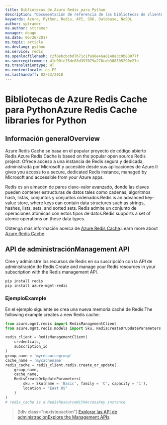 ```yaml
---
title: Bibliotecas de Azure Redis para Python
description: "Documentación de referencia de las bibliotecas de cliente de Python para Redis"
keywords: Azure, Python, Redis, API, SDK, Database, NoSQL
author: sptramer
ms.author: sttramer
manager: douge
ms.date: 06/26/2017
ms.topic: article
ms.devlang: python
ms.service: redis
ms.openlocfilehash: c2f8ebcbcbd7b71c1fa96e46a8148a3c0b88877f
ms.sourcegitcommit: 41e90fe75de03d397079a276cdb388305290e27e
ms.translationtype: HT
ms.contentlocale: es-ES
ms.lasthandoff: 02/23/2018
---
```

# <a name="azure-redis-cache-libraries-for-python"></a><span data-ttu-id="32c35-104">Bibliotecas de Azure Redis Cache para Python</span><span class="sxs-lookup"><span data-stu-id="32c35-104">Azure Redis Cache libraries for Python</span></span>

## <a name="overview"></a><span data-ttu-id="32c35-105">Información general</span><span class="sxs-lookup"><span data-stu-id="32c35-105">Overview</span></span>

<span data-ttu-id="32c35-106">Azure Redis Cache se basa en el popular proyecto de código abierto Redis.</span><span class="sxs-lookup"><span data-stu-id="32c35-106">Azure Redis Cache is based on the popular open source Redis project.</span></span> <span data-ttu-id="32c35-107">Ofrece acceso a una instancia de Redis segura y dedicada, administrada por Microsoft y accesible desde sus aplicaciones de Azure.</span><span class="sxs-lookup"><span data-stu-id="32c35-107">It gives you access to a secure, dedicated Redis instance, managed by Microsoft and accessible from your Azure apps.</span></span>

<span data-ttu-id="32c35-108">Redis es un almacén de pares clave-valor avanzado, donde las claves pueden contener estructuras de datos tales como cadenas, algoritmos hash, listas, conjuntos y conjuntos ordenados.</span><span class="sxs-lookup"><span data-stu-id="32c35-108">Redis is an advanced key-value store, where keys can contain data structures such as strings, hashes, lists, sets, and sorted sets.</span></span> <span data-ttu-id="32c35-109">Redis admite un conjunto de operaciones atómicas con estos tipos de datos.</span><span class="sxs-lookup"><span data-stu-id="32c35-109">Redis supports a set of atomic operations on these data types.</span></span>

<span data-ttu-id="32c35-110">Obtenga más información acerca de [Azure Redis Cache](https://docs.microsoft.com/azure/redis-cache/).</span><span class="sxs-lookup"><span data-stu-id="32c35-110">Learn more about [Azure Redis Cache](https://docs.microsoft.com/azure/redis-cache/).</span></span>

## <a name="management-api"></a><span data-ttu-id="32c35-111">API de administración</span><span class="sxs-lookup"><span data-stu-id="32c35-111">Management API</span></span>

<span data-ttu-id="32c35-112">Cree y administre los recursos de Redis en su suscripción con la API de administración de Redis.</span><span class="sxs-lookup"><span data-stu-id="32c35-112">Create and manage your Redis resources in your subscription with the Redis management API.</span></span>

```bash
pip install redis
pip install azure-mgmt-redis
```

### <a name="example"></a><span data-ttu-id="32c35-113">Ejemplo</span><span class="sxs-lookup"><span data-stu-id="32c35-113">Example</span></span>

<span data-ttu-id="32c35-114">En el ejemplo siguiente se crea una nueva memoria caché de Redis:</span><span class="sxs-lookup"><span data-stu-id="32c35-114">The following example creates a new Redis cache:</span></span>

```python
from azure.mgmt.redis import RedisManagementClient
from azure.mgmt.redis.models import Sku, RedisCreateOrUpdateParameters

redis_client = RedisManagementClient(
    credentials,
    subscription_id
)
group_name = 'myresourcegroup'
cache_name = 'mycachename'
redis_cache = redis_client.redis.create_or_update(
    group_name,
    cache_name,
    RedisCreateOrUpdateParameters(
        sku = Sku(name = 'Basic', family = 'C', capacity = '1'),
        location = "East US"
    )
)
# redis_cache is a RedisResourceWithAccessKey instance
```

> [!div class="nextstepaction"]
> [<span data-ttu-id="32c35-115">Explorar las API de administración</span><span class="sxs-lookup"><span data-stu-id="32c35-115">Explore the Management APIs</span></span>](/python/api/overview/azure/redis/management)

